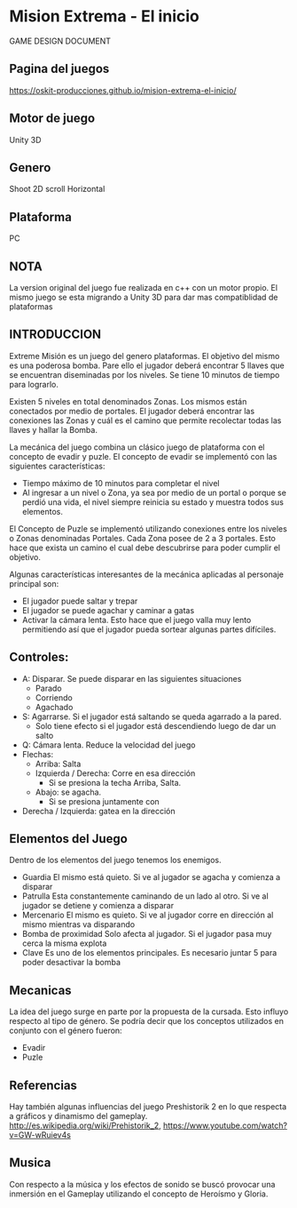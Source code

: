 # Mision Extrema - El inicio
GAME DESIGN DOCUMENT

## Pagina del juegos
https://oskit-producciones.github.io/mision-extrema-el-inicio/


## Motor de juego
Unity 3D

## Genero
Shoot 2D scroll Horizontal 

## Plataforma
PC

## NOTA
La version original del juego fue realizada en c++ con un motor propio. El mismo juego se esta migrando a Unity 3D para dar mas compatiblidad de plataformas

## INTRODUCCION
Extreme Misión es un juego del genero plataformas. El objetivo del mismo es una poderosa bomba. Pare ello el jugador deberá encontrar 5 llaves que se encuentran diseminadas por los niveles. Se tiene 10 minutos de tiempo para lograrlo.

Existen 5 niveles en total denominados Zonas. Los mismos están conectados por medio de portales. El jugador deberá encontrar las conexiones las Zonas y cuál es el camino que permite recolectar todas las llaves y hallar la Bomba. 

La mecánica del juego combina un clásico juego de plataforma con el concepto de evadir y puzle. El concepto de evadir se implementó con las siguientes características:
* Tiempo máximo de 10 minutos para completar el nivel
* Al ingresar a un nivel o Zona, ya sea por medio de un portal o porque se perdió una vida, el nivel siempre reinicia su estado y muestra todos sus elementos.

El Concepto de Puzle se implementó utilizando conexiones entre los niveles o Zonas denominadas Portales. Cada Zona posee de 2 a 3 portales. Esto hace que exista un camino el cual debe descubrirse para poder cumplir el objetivo.

Algunas características interesantes de la mecánica aplicadas al personaje principal son:
*	El jugador puede saltar y trepar
*	El jugador se puede agachar y caminar a gatas
*	Activar la cámara lenta. Esto hace que el juego valla muy lento permitiendo así que el jugador pueda sortear algunas partes difíciles. 

## Controles:
*	A: Disparar. Se puede disparar en las siguientes situaciones
    *	Parado
    *	Corriendo
    *	Agachado
*	S: Agarrarse. Si el jugador está saltando se queda agarrado a la pared.
    *	Solo tiene efecto si el jugador está descendiendo luego de dar un salto
*	Q: Cámara lenta. Reduce la velocidad del juego
*	Flechas: 
    *	Arriba: Salta
    *	Izquierda / Derecha: Corre en esa dirección
        *	Si se presiona la techa Arriba, Salta.
    *	Abajo: se agacha.
        *	Si se presiona juntamente con
*	Derecha / Izquierda: gatea en la dirección	

## Elementos del Juego
Dentro de los elementos del juego tenemos los enemigos. 
* Guardia	El mismo está quieto. Si ve al jugador se agacha y comienza a disparar	 
* Patrulla	Esta constantemente caminando de un lado al otro. Si ve al jugador se detiene y comienza a disparar	 
* Mercenario	El mismo es quieto. Si ve al jugador corre en dirección al mismo mientras va disparando	 
* Bomba de proximidad	Solo afecta al jugador. Si el jugador pasa muy cerca la misma explota	 
* Clave	Es uno de los elementos principales. Es necesario juntar 5 para poder desactivar la bomba 	 

## Mecanicas
La idea del juego surge en parte por la propuesta de la cursada. Esto influyo respecto al tipo de género. Se podría decir que los conceptos utilizados en conjunto con el género fueron:
*	Evadir
*	Puzle

## Referencias
Hay también algunas influencias del juego Preshistorik 2 en lo que respecta a gráficos y dinamismo del gameplay.
http://es.wikipedia.org/wiki/Prehistorik_2,
 https://www.youtube.com/watch?v=GW-wRuiev4s 

## Musica
Con respecto a la música y los efectos de sonido se buscó provocar una inmersión en el Gameplay utilizando el concepto de Heroísmo y Gloria. 


